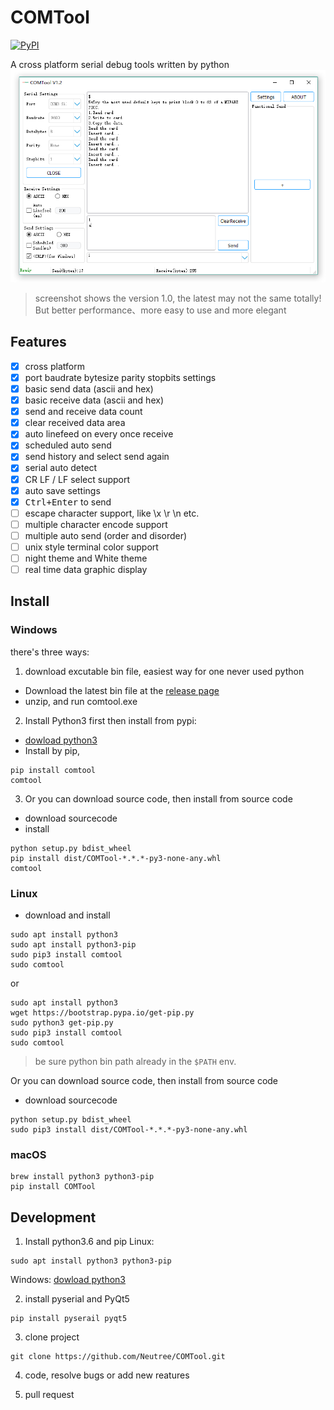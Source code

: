 COMTool
========

 [![PyPI](https://img.shields.io/pypi/v/comtool.svg)](https://pypi.python.org/pypi/comtool/)

A cross platform serial debug tools written by python
![screenshot](./COMToolData/assets/screenshot_V1.3.png)
> screenshot shows the version 1.0, the latest may not the same totally! But better performance、more easy to use and more elegant

## Features

- [x] cross platform
- [x] port baudrate bytesize parity stopbits settings
- [x] basic send data (ascii and hex)
- [x] basic receive data (ascii and hex)
- [x] send and receive data count
- [x] clear received data area
- [x] auto linefeed on every once receive
- [x] scheduled auto send
- [x] send history and select send again
- [x] serial auto detect
- [x] CR LF / LF select support
- [x] auto save settings
- [x] <kbd>Ctrl+Enter</kbd> to send
- [ ] escape character support, like \x \r \n etc.
- [ ] multiple character encode support
- [ ] multiple auto send (order and disorder)
- [ ] unix style terminal color support
- [ ] night theme and White theme
- [ ] real time data graphic display

## Install

### Windows

there's three ways:
1. download excutable bin file, easiest way for one never used python
  * Download the latest bin file at the [release page](https://github.com/Neutree/COMTool/releases)
  * unzip, and run comtool.exe
2. Install Python3 first then install from pypi:
  * [dowload python3](https://www.python.org/downloads/)
  * Install by pip,
```
pip install comtool
comtool
```
3. Or you can download source code, then install from source code
  * download sourcecode
  * install
```
python setup.py bdist_wheel
pip install dist/COMTool-*.*.*-py3-none-any.whl
comtool
```


### Linux

* download and install
```
sudo apt install python3
sudo apt install python3-pip
sudo pip3 install comtool
sudo comtool
```
or
```
sudo apt install python3
wget https://bootstrap.pypa.io/get-pip.py 
sudo python3 get-pip.py
sudo pip3 install comtool
sudo comtool
```
> be sure python bin path already in the `$PATH` env.



 Or you can download source code, then install from source code
  * download sourcecode
```
python setup.py bdist_wheel
sudo pip3 install dist/COMTool-*.*.*-py3-none-any.whl
```


### macOS

```
brew install python3 python3-pip
pip install COMTool
```

## Development

1. Install python3.6 and pip
Linux:
```
sudo apt install python3 python3-pip
```

Windows: 
  [dowload python3](https://www.python.org/downloads/)

2. install pyserial and PyQt5
```
pip install pyserail pyqt5
```

3. clone project
```
git clone https://github.com/Neutree/COMTool.git
```

4. code, resolve bugs or add new reatures


5. pull request


